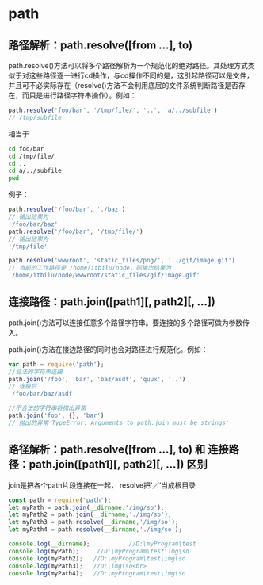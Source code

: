 # path
## 路径解析：path.resolve([from ...], to)
path.resolve()方法可以将多个路径解析为一个规范化的绝对路径。其处理方式类似于对这些路径逐一进行cd操作，与cd操作不同的是，这引起路径可以是文件，并且可不必实际存在（resolve()方法不会利用底层的文件系统判断路径是否存在，而只是进行路径字符串操作）。例如：
``` js
path.resolve('foo/bar', '/tmp/file/', '..', 'a/../subfile')
// /tmp/subfile
```
相当于
``` bash
cd foo/bar
cd /tmp/file/
cd ..
cd a/../subfile
pwd
```
例子：
``` js
path.resolve('/foo/bar', './baz') 
// 输出结果为 
'/foo/bar/baz' 
path.resolve('/foo/bar', '/tmp/file/') 
// 输出结果为 
'/tmp/file' 

path.resolve('wwwroot', 'static_files/png/', '../gif/image.gif') 
// 当前的工作路径是 /home/itbilu/node，则输出结果为 
'/home/itbilu/node/wwwroot/static_files/gif/image.gif'
```

## 连接路径：path.join([path1][, path2][, ...])
path.join()方法可以连接任意多个路径字符串。要连接的多个路径可做为参数传入。

path.join()方法在接边路径的同时也会对路径进行规范化。例如：
``` js
var path = require('path'); 
//合法的字符串连接 
path.join('/foo', 'bar', 'baz/asdf', 'quux', '..') 
// 连接后 
'/foo/bar/baz/asdf' 

//不合法的字符串将抛出异常 
path.join('foo', {}, 'bar') 
// 抛出的异常 TypeError: Arguments to path.join must be strings'
```

## 路径解析：path.resolve([from ...], to) 和 连接路径：path.join([path1][, path2][, ...]) 区别
join是把各个path片段连接在一起， resolve把‘／’当成根目录
``` js
const path = require('path');
let myPath = path.join(__dirname,'/img/so');
let myPath2 = path.join(__dirname,'./img/so');
let myPath3 = path.resolve(__dirname,'/img/so');
let myPath4 = path.resolve(__dirname,'./img/so');

console.log(__dirname);           //D:\myProgram\test
console.log(myPath);     //D:\myProgram\test\img\so
console.log(myPath2);   //D:\myProgram\test\img\so
console.log(myPath3);   //D:\img\so<br>
console.log(myPath4);   //D:\myProgram\test\img\so
```